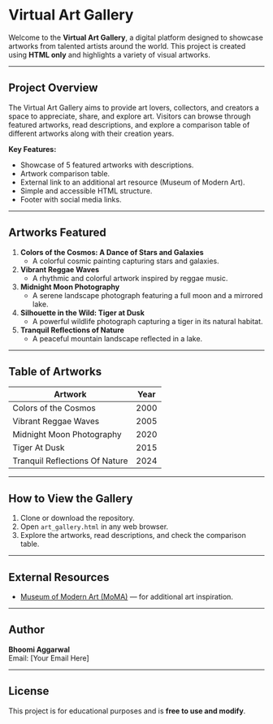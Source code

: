 # Virtual Art Gallery

Welcome to the **Virtual Art Gallery**, a digital platform designed to showcase artworks from talented artists around the world. This project is created using **HTML only** and highlights a variety of visual artworks.

---

## Project Overview

The Virtual Art Gallery aims to provide art lovers, collectors, and creators a space to appreciate, share, and explore art. Visitors can browse through featured artworks, read descriptions, and explore a comparison table of different artworks along with their creation years.  

**Key Features:**
- Showcase of 5 featured artworks with descriptions.
- Artwork comparison table.
- External link to an additional art resource (Museum of Modern Art).
- Simple and accessible HTML structure.
- Footer with social media links.

---

## Artworks Featured

1. **Colors of the Cosmos: A Dance of Stars and Galaxies**
   - A colorful cosmic painting capturing stars and galaxies.
2. **Vibrant Reggae Waves**
   - A rhythmic and colorful artwork inspired by reggae music.
3. **Midnight Moon Photography**
   - A serene landscape photograph featuring a full moon and a mirrored lake.
4. **Silhouette in the Wild: Tiger at Dusk**
   - A powerful wildlife photograph capturing a tiger in its natural habitat.
5. **Tranquil Reflections of Nature**
   - A peaceful mountain landscape reflected in a lake.

---

## Table of Artworks

| Artwork                       | Year |
|-------------------------------|------|
| Colors of the Cosmos           | 2000 |
| Vibrant Reggae Waves           | 2005 |
| Midnight Moon Photography      | 2020 |
| Tiger At Dusk                  | 2015 |
| Tranquil Reflections Of Nature | 2024 |

---

## How to View the Gallery

1. Clone or download the repository.
2. Open `art_gallery.html` in any web browser.
3. Explore the artworks, read descriptions, and check the comparison table.

---

## External Resources

- [Museum of Modern Art (MoMA)](https://www.moma.org) — for additional art inspiration.

---

## Author

**Bhoomi Aggarwal**  
Email: [Your Email Here]  

---

## License

This project is for educational purposes and is **free to use and modify**.
